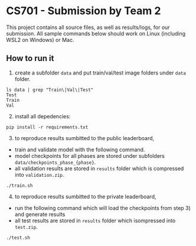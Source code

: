 # CS701 - Submission by Team 2 

This project contains all source files, as well as results/logs, for our submission. All sample commands below should work on Linux (including WSL2 on Windows) or Mac.

## How to run it

1. create a subfolder `data` and put train/val/test image folders under `data` folder.

```
ls data | grep "Train\|Val\|Test"
Test
Train
Val
```

2. install all depedencies:
```
pip install -r requirements.txt
```

3. to reproduce results sumbitted to the public leaderboard,
* train and validate model with the following command.
* model checkpoints for all phases are stored under subfolders `data/checkpoints_phase_{phase}`.
* all validation results are stored in `results` folder which is compressed into `validation.zip`.
```
./train.sh
```

4. to reproduce results sumbitted to the private leaderboard,
* run the following command which will load the checkpoints from step 3) and generate results
* all test results are stored in `results` folder which isompressed into `test.zip`. 
```
./test.sh
```